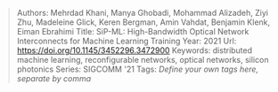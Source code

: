 > Authors: Mehrdad Khani, Manya Ghobadi, Mohammad Alizadeh, Ziyi Zhu, Madeleine Glick, Keren Bergman, Amin Vahdat, Benjamin Klenk, Eiman Ebrahimi
> Title: SiP-ML: High-Bandwidth Optical Network Interconnects for Machine Learning Training
> Year: 2021
> Url: https://doi.org/10.1145/3452296.3472900
> Keywords: distributed machine learning, reconfigurable networks, optical networks, silicon photonics
> Series: SIGCOMM '21
> Tags: *Define your own tags here, separate by comma*
